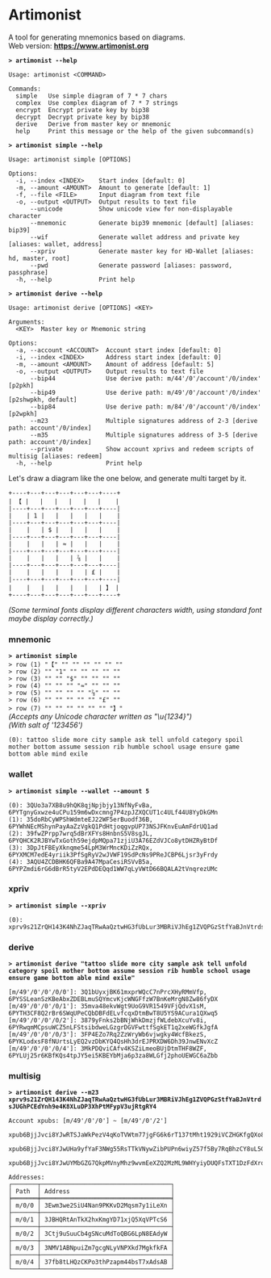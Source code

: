 # Artimonist
A tool for generating mnemonics based on diagrams.  
Web version: **<https://www.artimonist.org>**

**`> artimonist --help`**
``` shell
Usage: artimonist <COMMAND>

Commands:
  simple   Use simple diagram of 7 * 7 chars
  complex  Use complex diagram of 7 * 7 strings
  encrypt  Encrypt private key by bip38
  decrypt  Decrypt private key by bip38
  derive   Derive from master key or mnemonic
  help     Print this message or the help of the given subcommand(s)
```
**`> artimonist simple --help`**
``` shell
Usage: artimonist simple [OPTIONS]

Options:
  -i, --index <INDEX>    Start index [default: 0]
  -m, --amount <AMOUNT>  Amount to generate [default: 1]
  -f, --file <FILE>      Input diagram from text file
  -o, --output <OUTPUT>  Output results to text file
      --unicode          Show unicode view for non-displayable character
      --mnemonic         Generate bip39 mnemonic [default] [aliases: bip39]
      --wif              Generate wallet address and private key [aliases: wallet, address]
      --xpriv            Generate master key for HD-Wallet [aliases: hd, master, root]
      --pwd              Generate password [aliases: password, passphrase]
  -h, --help             Print help
```
**`> artimonist derive --help`**
``` shell
Usage: artimonist derive [OPTIONS] <KEY>

Arguments:
  <KEY>  Master key or Mnemonic string

Options:
  -a, --account <ACCOUNT>  Account start index [default: 0]
  -i, --index <INDEX>      Address start index [default: 0]
  -m, --amount <AMOUNT>    Amount of address [default: 5]
  -o, --output <OUTPUT>    Output results to text file
      --bip44              Use derive path: m/44'/0'/account'/0/index' [p2pkh]
      --bip49              Use derive path: m/49'/0'/account'/0/index' [p2shwpkh, default]
      --bip84              Use derive path: m/84'/0'/account'/0/index' [p2wpkh]
      --m23                Multiple signatures address of 2-3 [derive path: account'/0/index]
      --m35                Multiple signatures address of 3-5 [derive path: account'/0/index]
      --private            Show account xprivs and redeem scripts of multisig [aliases: redeem]
  -h, --help               Print help
```

Let's draw a diagram like the one below, and generate multi target by it.
```
+----+---+---+---+---+---+----+
| 【 |   |   |   |   |   |    |
|----+---+---+---+---+---+----|
|    | 1 |   |   |   |   |    |
|----+---+---+---+---+---+----|
|    |   | $ |   |   |   |    |
|----+---+---+---+---+---+----|
|    |   |   | ≈ |   |   |    |
|----+---+---+---+---+---+----|
|    |   |   |   | ⅞ |   |    |
|----+---+---+---+---+---+----|
|    |   |   |   |   | £ |    |
|----+---+---+---+---+---+----|
|    |   |   |   |   |   | 】 |
+----+---+---+---+---+---+----+
```
_(Some terminal fonts display different characters width, using standard font maybe display correctly.)_

### mnemonic
**`> artimonist simple`**  
`> row (1) "【" "" "" "" "" "" ""`  
`> row (2) "" "1" "" "" "" "" ""`  
`> row (3) "" "" "$" "" "" "" ""`  
`> row (4) "" "" "" "≈" "" "" ""`  
`> row (5) "" "" "" "" "⅞" "" ""`  
`> row (6) "" "" "" "" "" "£" ""`  
`> row (7) "" "" "" "" "" "" "】"`  
_(Accepts any Unicode character written as "\u{1234}")_  
_(With salt of '123456')_  
``` shell
(0): tattoo slide more city sample ask tell unfold category spoil mother bottom assume session rib humble school usage ensure game bottom able mind exile
```

### wallet
**`> artimonist simple --wallet --amount 5`**  
``` shell
(0): 3QUo3a7XB8u9hQK8qjNpjbjy13NfNyFvBa, 6PYTgnyGxwze4uCPu159m6wDxcmng7P4zpJZXQCUT1c4ULf44U8YyDkGMn
(1): 35doRbCyWPShWdmteEJ22WF5erBuodf36B, 6PYWhNEcMShynPayAaZzVgkQ1PdHtjoqgvpUP73NSJFKnvEuAmFdrUQ1ad
(2): 39fwZPrpp7wrq5dBrXFYs8HnbnS5V8sgJL, 6PYQHCK2RJBYwTxGoth59ejdpMQpa71zjiU3A76EZdVJCo8ytDHZRyBtDf
(3): 3DpJtFBEyXknqme54LpM3WrMncKDiZzRQx, 6PYXMCM7edE4yriik3PfSgRyV2wJVWF19SdPcNs9PReJCBP6Ljsr3yFrdy
(4): 3AQU4ZCDBHK6QFBa9A47MpaCesiRSVvB5a, 6PYPZmdi6rG6dBrR5tyV2EPdDEQqd1WW7qLyVWtD66BQALA2tVnqrezUMc
``` 

### xpriv
**`> artimonist simple --xpriv`**  
``` shell
(0): xprv9s21ZrQH143K4NhZJaqTRwAaQztwHG3fUbLur3MBRiVJhEg1ZVQPGzStfYaBJnVtrdsJUGhPCEdYnh9e4K8XLuDP3XhPtMFypV3ujRtgRY4
```
### derive
**`> artimonist derive "tattoo slide more city sample ask tell unfold category spoil mother bottom assume session rib humble school usage ensure game bottom able mind exile"`**  
``` shell
[m/49'/0'/0'/0/0']: 3Q1bUyxjBK61mxprWQcC7nPrcXHyRMmVfp, 6PYSSLeanSzKBeAbxZDEBLmuSQYmcvKjcWNGFfzW7BnKeMrgN8Zw86fyDX
[m/49'/0'/0'/0/1']: 35mva48ekvWgt9UoG9VR1549VFjQdvX1sM, 6PYTH3CF8Q2rBr6SWqUPeCQbDBFdELvfcqxDtmBwT8U5YS9ACura1QXwq5
[m/49'/0'/0'/0/2']: 3879yFnks2bBNjWhkDmzjfWLdebXcuYv8i, 6PYRwqmMCpsuWCZ5nLFStsibdweLGzgrDGVFwttfSgkET1q2xeWGfkJgfA
[m/49'/0'/0'/0/3']: 3FP4EZo7Rq2ZzWryWb6vjwgky4WcfBkezS, 6PYKLodxsF8fNUrtsLyEQ2vzDbKYQ4QsHh3drEJPRXDW6Dh39JnwENvXcZ
[m/49'/0'/0'/0/4']: 3MkPDQviCAfv4KSZiLmeoBUjDtmTHF8WZF, 6PYLUj25r6KBfKQs4tpJY5ei5KBEYbMja6p3za8WLGfj2phoUEWGC6aZbb
```

### multisig
**`> artimonist derive --m23 xprv9s21ZrQH143K4NhZJaqTRwAaQztwHG3fUbLur3MBRiVJhEg1ZVQPGzStfYaBJnVtrdsJUGhPCEdYnh9e4K8XLuDP3XhPtMFypV3ujRtgRY4`**  
``` shell
Account xpubs: [m/49'/0'/0'] ~ [m/49'/0'/2']
  xpub6BjjJvci8YJwRTSJaWkPezV4qKoTVWtm77jgFG6k6rT137tMht1929iVCZHGKfgQXo865wuswijs7vMqzV9s4hGPK6u8pj8ckeipS9ULPxm
  xpub6BjjJvci8YJwUHa9yfYaF3NWg55RsTTkVNywZibPUPn6wiyZ57f5By7RqBhzCY8uL5GQfYatikaVLqyK8DUgi5ZrcGfLJaKraG8uXme82uq
  xpub6BjjJvci8YJwUYMbGZG7QkpMVnyMhz9wvmEeXZQ2MzML9WHYyiyDUQFsTXT1DzFdXroLXYfhtSJy9m6n9J5Ye66GyTPgcLgnJU1i54He8f9

Addresses:
┌───────┬────────────────────────────────────┐
│ Path  │ Address                            │
╞═══════╪════════════════════════════════════╡
│ m/0/0 │ 3Ewm3we2SiU4Nan9PKKvD2Mqsm7y1iLeXn │
├───────┼────────────────────────────────────┤
│ m/0/1 │ 3JBHQRtAnTkX2hxKmgYD71xjQ5XqVPTcS6 │
├───────┼────────────────────────────────────┤
│ m/0/2 │ 3Ctj9uSuuCb4gSNcuMdToQBG6LpN8EAdyW │
├───────┼────────────────────────────────────┤
│ m/0/3 │ 3NMV1ABNpuiZm7gcgNLyVNPXkd7MgkfkFA │
├───────┼────────────────────────────────────┤
│ m/0/4 │ 37fb8tLHQzCKPo3thPzapm44bsT7xAdsAB │
└───────┴────────────────────────────────────┘
```